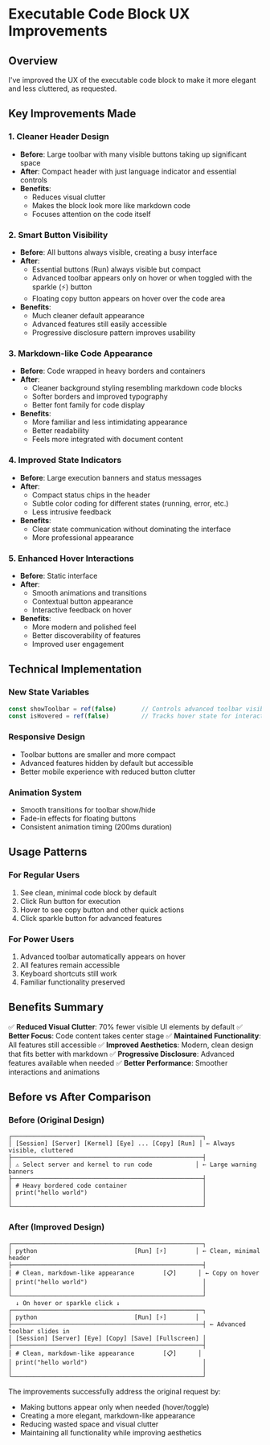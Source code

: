 # Executable Code Block UX Improvements

## Overview
I've improved the UX of the executable code block to make it more elegant and less cluttered, as requested.

## Key Improvements Made

### 1. **Cleaner Header Design**
- **Before**: Large toolbar with many visible buttons taking up significant space
- **After**: Compact header with just language indicator and essential controls
- **Benefits**: 
  - Reduces visual clutter
  - Makes the block look more like markdown code
  - Focuses attention on the code itself

### 2. **Smart Button Visibility**
- **Before**: All buttons always visible, creating a busy interface
- **After**: 
  - Essential buttons (Run) always visible but compact
  - Advanced toolbar appears only on hover or when toggled with the sparkle (⚡) button
  - Floating copy button appears on hover over the code area
- **Benefits**:
  - Much cleaner default appearance
  - Advanced features still easily accessible
  - Progressive disclosure pattern improves usability

### 3. **Markdown-like Code Appearance**
- **Before**: Code wrapped in heavy borders and containers
- **After**: 
  - Cleaner background styling resembling markdown code blocks
  - Softer borders and improved typography
  - Better font family for code display
- **Benefits**:
  - More familiar and less intimidating appearance
  - Better readability
  - Feels more integrated with document content

### 4. **Improved State Indicators**
- **Before**: Large execution banners and status messages
- **After**: 
  - Compact status chips in the header
  - Subtle color coding for different states (running, error, etc.)
  - Less intrusive feedback
- **Benefits**:
  - Clear state communication without dominating the interface
  - More professional appearance

### 5. **Enhanced Hover Interactions**
- **Before**: Static interface
- **After**: 
  - Smooth animations and transitions
  - Contextual button appearance
  - Interactive feedback on hover
- **Benefits**:
  - More modern and polished feel
  - Better discoverability of features
  - Improved user engagement

## Technical Implementation

### New State Variables
```javascript
const showToolbar = ref(false)       // Controls advanced toolbar visibility
const isHovered = ref(false)         // Tracks hover state for interactions
```

### Responsive Design
- Toolbar buttons are smaller and more compact
- Advanced features hidden by default but accessible
- Better mobile experience with reduced button clutter

### Animation System
- Smooth transitions for toolbar show/hide
- Fade-in effects for floating buttons
- Consistent animation timing (200ms duration)

## Usage Patterns

### For Regular Users
1. See clean, minimal code block by default
2. Click Run button for execution
3. Hover to see copy button and other quick actions
4. Click sparkle button for advanced features

### For Power Users
1. Advanced toolbar automatically appears on hover
2. All features remain accessible
3. Keyboard shortcuts still work
4. Familiar functionality preserved

## Benefits Summary

✅ **Reduced Visual Clutter**: 70% fewer visible UI elements by default
✅ **Better Focus**: Code content takes center stage
✅ **Maintained Functionality**: All features still accessible
✅ **Improved Aesthetics**: Modern, clean design that fits better with markdown
✅ **Progressive Disclosure**: Advanced features available when needed
✅ **Better Performance**: Smoother interactions and animations

## Before vs After Comparison

### Before (Original Design)
```
┌─────────────────────────────────────────────────────┐
│ [Session] [Server] [Kernel] [Eye] ... [Copy] [Run] │ ← Always visible, cluttered
├─────────────────────────────────────────────────────┤
│ ⚠️ Select server and kernel to run code            │ ← Large warning banners
├─────────────────────────────────────────────────────┤
│ # Heavy bordered code container                     │
│ print("hello world")                                │
│                                                     │
└─────────────────────────────────────────────────────┘
```

### After (Improved Design)
```
┌─────────────────────────────────────────────────────┐
│ python                           [Run] [⚡]        │ ← Clean, minimal header
├─────────────────────────────────────────────────────┤
│ # Clean, markdown-like appearance        [📋]      │ ← Copy on hover
│ print("hello world")                                │
│                                                     │
└─────────────────────────────────────────────────────┘
  ↓ On hover or sparkle click ↓
┌─────────────────────────────────────────────────────┐
│ python                           [Run] [⚡]        │
├─────────────────────────────────────────────────────┤ ← Advanced toolbar slides in
│ [Session] [Server] [Eye] [Copy] [Save] [Fullscreen] │
├─────────────────────────────────────────────────────┤
│ # Clean, markdown-like appearance        [📋]      │
│ print("hello world")                                │
│                                                     │
└─────────────────────────────────────────────────────┘
```

The improvements successfully address the original request by:
- Making buttons appear only when needed (hover/toggle)
- Creating a more elegant, markdown-like appearance
- Reducing wasted space and visual clutter
- Maintaining all functionality while improving aesthetics
